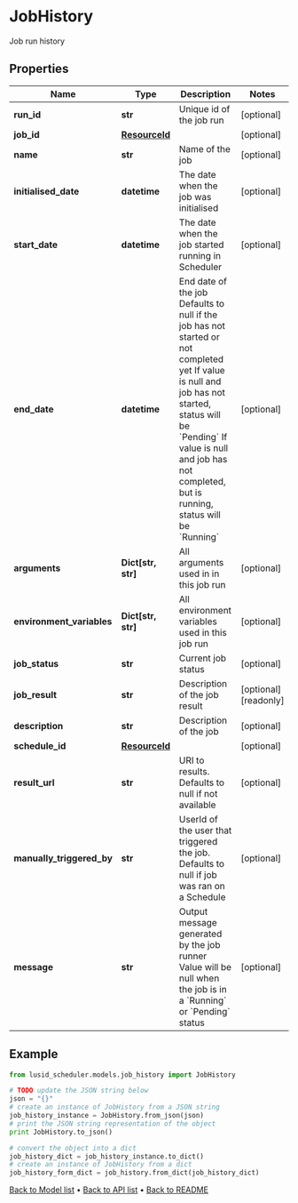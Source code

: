 # JobHistory

Job run history

## Properties
Name | Type | Description | Notes
------------ | ------------- | ------------- | -------------
**run_id** | **str** | Unique id of the job run | [optional] 
**job_id** | [**ResourceId**](ResourceId.md) |  | [optional] 
**name** | **str** | Name of the job | [optional] 
**initialised_date** | **datetime** | The date when the job was initialised | [optional] 
**start_date** | **datetime** | The date when the job started running in Scheduler | [optional] 
**end_date** | **datetime** | End date of the job  Defaults to null if the job has not started or not completed yet  If value is null and job has not started, status will be &#x60;Pending&#x60;  If value is null and job has not completed, but is running, status will be &#x60;Running&#x60; | [optional] 
**arguments** | **Dict[str, str]** | All arguments used in in this job run | [optional] 
**environment_variables** | **Dict[str, str]** | All environment variables used in this job run | [optional] 
**job_status** | **str** | Current job status | [optional] 
**job_result** | **str** | Description of the job result | [optional] [readonly] 
**description** | **str** | Description of the job | [optional] 
**schedule_id** | [**ResourceId**](ResourceId.md) |  | [optional] 
**result_url** | **str** | URI to results. Defaults to null if not available | [optional] 
**manually_triggered_by** | **str** | UserId of the user that triggered the job.  Defaults to null if job was ran on a Schedule | [optional] 
**message** | **str** | Output message generated by the job runner  Value will be null when the job is in a &#x60;Running&#x60; or &#x60;Pending&#x60; status | [optional] 

## Example

```python
from lusid_scheduler.models.job_history import JobHistory

# TODO update the JSON string below
json = "{}"
# create an instance of JobHistory from a JSON string
job_history_instance = JobHistory.from_json(json)
# print the JSON string representation of the object
print JobHistory.to_json()

# convert the object into a dict
job_history_dict = job_history_instance.to_dict()
# create an instance of JobHistory from a dict
job_history_form_dict = job_history.from_dict(job_history_dict)
```
[Back to Model list](../README.md#documentation-for-models) &#8226; [Back to API list](../README.md#documentation-for-api-endpoints) &#8226; [Back to README](../README.md)


